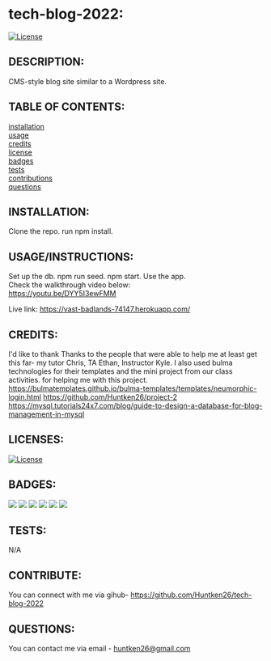 # tech-blog-2022:

  [![License](https://img.shields.io/badge/License-MIT-yellow.svg)](https://opensource.org/licenses/MIT)
  
## DESCRIPTION:

CMS-style blog site similar to a Wordpress site. 

## TABLE OF CONTENTS:

[installation](#installation) <br/>
[usage](#usageinstructions)<br/>
[credits](#credits)<br/>
[license](#licenses)<br/>
[badges](#badges)<br/>
[tests](#tests)<br/>
[contributions](#contribute)<br/>
[questions](#questions)<br/>

## INSTALLATION:

Clone the repo. run npm install.

## USAGE/INSTRUCTIONS:
Set up the db. npm run seed. npm start. Use the app.<br/>
Check the walkthrough video below:<br/>
https://youtu.be/DYY5I3ewFMM

Live link: https://vast-badlands-74147.herokuapp.com/
## CREDITS:

I'd like to thank Thanks to the people that were able to help me at least get this far- my tutor Chris, TA Ethan, Instructor Kyle. I also used bulma technologies for their templates and the mini project from our class activities. for helping me with this project.
https://bulmatemplates.github.io/bulma-templates/templates/neumorphic-login.html
https://github.com/Huntken26/project-2
https://mysql.tutorials24x7.com/blog/guide-to-design-a-database-for-blog-management-in-mysql

## LICENSES:


[![License](https://img.shields.io/badge/License-MIT-yellow.svg)](https://opensource.org/licenses/MIT)

## BADGES:
<img src="https://img.shields.io/badge/Visual_Studio_Code-0078D4?style=for-the-badge&logo=visual%20studio%20code&logoColor=white" />
<img src="https://img.shields.io/badge/Node.js-339933?style=for-the-badge&logo=nodedotjs&logoColor=white" />
<img src="https://img.shields.io/badge/json-5E5C5C?style=for-the-badge&logo=json&logoColor=white" />
<img src="https://img.shields.io/badge/JavaScript-323330?style=for-the-badge&logo=javascript&logoColor=F7DF1E" />
<img src="https://img.shields.io/badge/mysql-%2300f.svg?style=for-the-badge&logo=mysql&logoColor=white" />
<img src="https://img.shields.io/badge/bulma-00D0B1?style=for-the-badge&logo=bulma&logoColor=white" />


## TESTS:

N/A

## CONTRIBUTE:

You can connect with me via gihub- https://github.com/Huntken26/tech-blog-2022

## QUESTIONS:

You can contact me via email - huntken26@gmail.com
